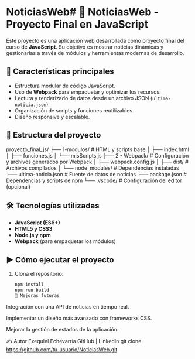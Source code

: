 # NoticiasWeb# 📰 NoticiasWeb - Proyecto Final en JavaScript

Este proyecto es una aplicación web desarrollada como proyecto final del curso de **JavaScript**. Su objetivo es mostrar noticias dinámicas y gestionarlas a través de módulos y herramientas modernas de desarrollo.

## 🚀 Características principales

- Estructura modular de código JavaScript.
- Uso de **Webpack** para empaquetar y optimizar los recursos.
- Lectura y renderizado de datos desde un archivo JSON (`ultima-noticia.json`).
- Organización de scripts y funciones reutilizables.
- Diseño responsive y escalable.

## 📂 Estructura del proyecto
proyecto_final_js/
├── 1-modulos/ # HTML y scripts base
│ ├── index.html
│ ├── funciones.js
│ └── misScripts.js
├── 2 - Webpack/ # Configuración y archivos generados por Webpack
│ ├── webpack.config.js
│ ├── dist/ # Archivos compilados
│ └── node_modules/ # Dependencias instaladas
├── ultima-noticia.json # Fuente de datos de noticias
├── package.json # Dependencias y scripts de npm
└── .vscode/ # Configuración del editor (opcional)


## 🛠️ Tecnologías utilizadas

- **JavaScript (ES6+)**
- **HTML5 y CSS3**
- **Node.js y npm**
- **Webpack** (para empaquetar los módulos)

## ▶️ Cómo ejecutar el proyecto

1. Clona el repositorio:
   ```bash
   npm install
   npm run build
   📌 Mejoras futuras
Integración con una API de noticias en tiempo real.

Implementar un diseño más avanzado con frameworks CSS.

Mejorar la gestión de estados de la aplicación.

✍️ Autor
Exequiel Echevarría
GitHub | LinkedIn
   git clone https://github.com/tu-usuario/NoticiasWeb.git
